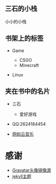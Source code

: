 <script type="text/javascript" src="https://cdn.jsdelivr.net/gh/hongtonyoo/hongtonyoo.github.io@master/js/Hitokoto.js"></script>
<div>   
    <p class="hitokoto"></p> 
    <p class="from"></p> 
</div>

<!-- .slide: data-background-image="https://cdn.jsdelivr.net/gh/hongtonyoo/hongtonyoo.github.io@master/image/home/foggy.jpg" , data-background-opacity="0.5"-->

## 三石的小栈

小小的小栈

<!-- .slide -->
<!-- .slide: data-background-image="https://cdn.jsdelivr.net/gh/hongtonyoo/hongtonyoo.github.io@master/image/home/bookstore.jpg" , data-background-opacity="0.5"-->

## 书架上的标签

- Game
  - CSGO
  - Minecraft
 
- Linux

<!-- .slide vertical=true -->
<!-- .slide: data-background-image="https://cdn.jsdelivr.net/gh/hongtonyoo/hongtonyoo.github.io@master/image/home/book.jpg" , data-background-opacity="0.5"-->

## 夹在书中的名片

- 三石
   - 爱好游戏
   
- QQ:2624184454
- [网抑云音乐](https://music.163.com/#/user/home?id=342657478)

<!-- slide vertical=true -->

# 感谢

- [Gravatar头像镜像源](https://zhuanlan.zhihu.com/p/115248957)
- [jekyll主题](https://github.com/wu-kan/wu-kan.github.io)
